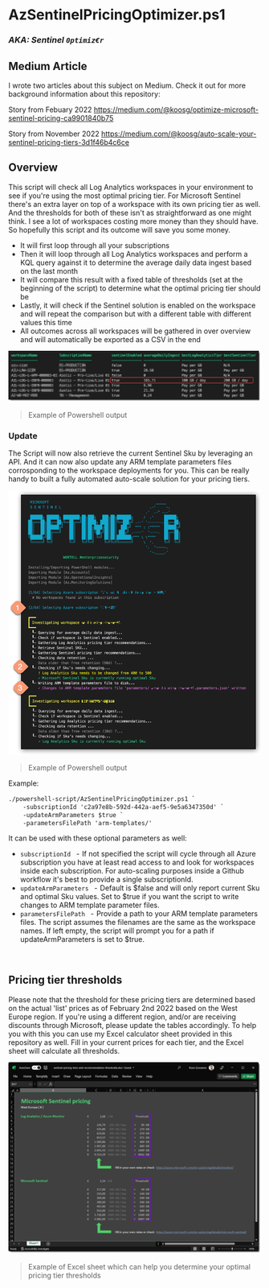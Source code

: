 # AzSentinelPricingOptimizer.ps1
### *AKA: Sentinel `0ptimiz€r`*

## Medium Article

I wrote two articles about this subject on Medium. Check it out for more background information about this repository:

Story from Febuary 2022
<https://medium.com/@koosg/optimize-microsoft-sentinel-pricing-ca9901840b75>

Story from November 2022
<https://medium.com/@koosg/auto-scale-your-sentinel-pricing-tiers-3d1f46b4c6ce>

## Overview

This script will check all Log Analytics workspaces in your environment to see if you're using the most optimal pricing tier.
For Microsoft Sentinel there's an extra layer on top of a workspace with its own pricing tier as well. And the thresholds for both of these isn't as straightforward as one might think.
I see a lot of workspaces costing more money than they should have. So hopefully this script and its outcome will save you some money.

- It will first loop through all your subscriptions
- Then it will loop through all Log Analytics workspaces and perform a KQL query against it to determine the average daily data ingest based on the last month
- It will compare this result with a fixed table of thresholds (set at the beginning of the script) to determine what the optimal pricing tier should be
- Lastly, it will check if the Sentinel solution is enabled on the workspace and will repeat the comparison but with a different table with different values this time
- All outcomes across all workspaces will be gathered in over overview and will automatically be exported as a CSV in the end

![](images/powershell-output.png)
> Example of Powershell output

### Update

The Script will now also retrieve the current Sentinel Sku by leveraging an API. And it can now also update any ARM template parameters files corrosponding to the workspace deployments for you. This can be really handy to built a fully automated auto-scale solution for your pricing tiers.

![](images/powershell-output0.png)
> Example of Powershell output

Example:
```
./powershell-script/AzSentinelPricingOptimizer.ps1 `
    -subscriptionId 'c2a97e8b-592d-442a-aef5-9e5a6347350d' `
    -updateArmParameters $true `
    -parametersFilePath 'arm-templates/'
```
It can be used with these optional parameters as well:
- `subscriptionId ` -  If not specified the script will cycle through all Azure subscription you have at least read access to and look for workspaces inside each subscription. For auto-scaling purposes inside a Github workflow it's best to provide a single subscriptionId.
- `updateArmParameters ` -  Default is $false and will only report current Sku and optimal Sku values. Set to $true if you want the script to write changes to ARM template parameter files.
- `parametersFilePath ` -  Provide a path to your ARM template parameters files. The script assumes the filenames are the same as the workspace names. If left empty, the script will prompt you for a path if updateArmParameters is set to $true.

<br>

## Pricing tier thresholds

Please note that the threshold for these pricing tiers are determined based on the actual 'list' prices as of February 2nd 2022 based on the West Europe region.
If you're using a different region, and/or are receiving discounts through Microsoft, please update the tables accordingly.
To help you with this you can use my Excel calculator sheet provided in this repository as well. Fill in your current prices for each tier, and the Excel sheet will calculate all thresholds.

![](images/excel-calculator.png)
> Example of Excel sheet which can help you determine your optimal pricing tier thresholds
